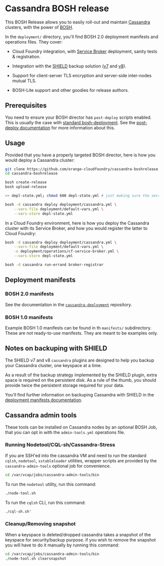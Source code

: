 Cassandra BOSH release
======================

This BOSH Release allows you to easily roll-out and maintain
[Cassandra](http://cassandra.apache.org/) clusters, with the power of
[BOSH](https://bosh.io).

In the `deployment/` directory, you'll find BOSH 2.0 deployment manifests and
operations files. They cover:

- Cloud Foundry integration, with [Service Broker](https://www.openservicebrokerapi.org)
  deployment, sanity tests & registration.

- Integration with the [SHIELD](https://shieldproject.io/) backup solution
  ([v7](https://github.com/gstackio/gk-shield-boshrelease/releases/tag/v7.0.4)
  and [v8](https://github.com/starkandwayne/shield-boshrelease/releases/tag/v8.0.9)).

- Support for client-server TLS encryption and server-side inter-nodes mutual TLS.

- BOSH-Lite support and other goodies for release authors.


## Prerequisites

You need to ensure your BOSH director has `post-deploy` scripts enabled. This
is usually the case with [standard bosh-deployment][std-bosh-deployment]. See
the [post-deploy documentation][post-deploy] for more information about this.

[post-deploy]: https://bosh.io/docs/post-deploy/#director-configuration
[std-bosh-deployment]: https://github.com/cloudfoundry/bosh-deployment/blob/92917e7/bosh.yml#L87


## Usage

Provided that you have a properly targeted BOSH director, here is how you
would deploy a Cassandra cluster:

```bash
git clone https://github.com/orange-cloudfoundry/cassandra-boshrelease.git
cd cassandra-boshrelease

bosh create-release
bosh upload-release

>> depl-state.yml; chmod 600 depl-state.yml # just making sure the secrets are not readable by everyone

bosh -d cassandra deploy deployment/cassandra.yml \
    --vars-file deployment/default-vars.yml \
    --vars-store depl-state.yml
```

In a Cloud Foundry environment, here is how you deploy the Cassandra cluster
with its Service Broker, and how you would register the latter to Cloud
Foundry:

```bash
bosh -d cassandra deploy deployment/cassandra.yml \
    --vars-file deployment/default-vars.yml \
    -o deployment/operations/cf-service-broker.yml \
    --vars-store depl-state.yml

bosh -d cassandra run-errand broker-registrar
```


## Deployment manifests

### BOSH 2.0 manifests

See the documentation in the  [`cassandra-deployment`](https://github.com/orange-cloudfoundry/cassandra-deployment) repository.


### BOSH 1.0 manifests

Example BOSH 1.0 manifests can be found in th `manifests/` subdirectory. These
are not ready-to-use manifests. They are meant to be examples only.


## Notes on backuping with SHIELD

The SHIELD v7 and v8 `cassandra` plugins are designed to help you backup your
Cassandra cluster, one keyspace at a time.

As a result of the backup strategy implemented by the SHIELD plugin, extra
space is required on the persistent disk. As a rule of the thumb, you should
provide twice the persistent storage required for your data.

You'll find further information on backuping Cassandra with SHIELD in the
[deployment manifests documentation](./deployment/README.md).


## Cassandra admin tools

These tools can be installed on Cassandra nodes by an optional BOSH Job, that
you can opt in with the `admin-tools.yml` operations file.

### Running Nodetool/CQL-sh/Cassandra-Stress

If you are SSH'ed into the cassandra VM and need to run the standard `cqlsh`,
`nodetool`, `sstableloader` utilities, wrapper scripts are provided by the
`cassandra-admin-tools` optional job for convenience.

```bash
cd /var/vcap/jobs/cassandra-admin-tools/bin
```

To run the `nodetool` utility, run this command:

```bash
./node-tool.sh
```

To run the `cqlsh` CLI, run this command:

```bash
./cql-sh.sh"
```


### Cleanup/Removing snapshot

When a keyspace is deleted/dropped cassandra takes a snapshot of the keyspace
for security/backup purpose. if you wish to remove the snapshot you will have
to do it manually by running this command:

```bash
cd /var/vcap/jobs/cassandra-admin-tools/bin
./node-tool.sh clearsnapshot
```
